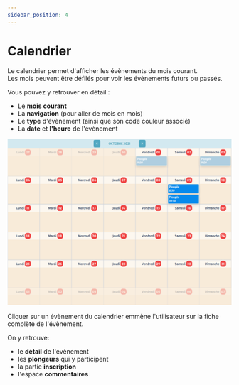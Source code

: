 ```yaml
---
sidebar_position: 4
---
```


# Calendrier

Le calendrier permet d'afficher les évènements du mois courant.<br/>
Les mois peuvent être défilés pour voir les évènements futurs ou passés.

Vous pouvez y retrouver en détail :

- Le **mois courant**
- La **navigation** (pour aller de mois en mois)
- Le **type** d'évènement (ainsi que son code couleur associé)
- La **date** et **l'heure** de l'évènement

![img.png](../../static/img/docs/calendar.png)

Cliquer sur un évènement du calendrier emmène l'utilisateur sur la fiche complète de l'évènement.

On y retrouve:

- le **détail** de l'évènement
- les **plongeurs** qui y participent
- la partie **inscription**
- l'espace **commentaires**